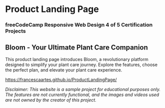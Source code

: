 # Product Landing Page
### freeCodeCamp Responsive Web Design 4 of 5 Certification Projects

## Bloom - Your Ultimate Plant Care Companion
This product landing page introduces Bloom, a revolutionary platform designed to simplify your plant care journey. Explore the features, choose the perfect plan, and elevate your plant care experience.

https://francescaartes.github.io/ProductLandingPage/

*Disclaimer: This website is a sample project for educational purposes only. The features are not currently functional, and the images and videos used are not owned by the creator of this project.*
